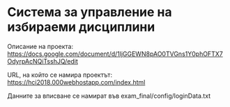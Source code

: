 <h1> Система за управление на избираеми дисциплини </h1>
<p> Описание на проекта: <a href="https://docs.google.com/document/d/1ljGGEWN8pAO0TVGns1Y0phOFTX7OdyrpAcNQiTsshJQ/edit">https://docs.google.com/document/d/1ljGGEWN8pAO0TVGns1Y0phOFTX7OdyrpAcNQiTsshJQ/edit</a></p>
<p>URL, на който се намира проектът: <a href="https://hci2018.000webhostapp.com/index.html">https://hci2018.000webhostapp.com/index.html</a></p>
<p>Данните за вписване се намират във exam_final/config/loginData.txt</p>
